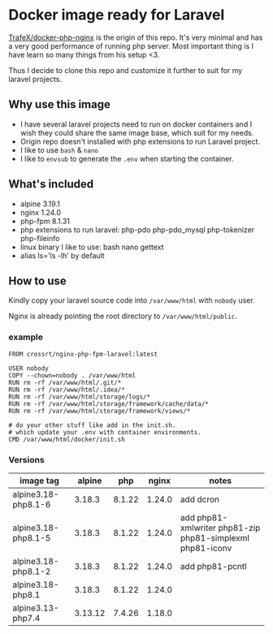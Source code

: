 # Docker image ready for Laravel

[TrafeX/docker-php-nginx](https://github.com/TrafeX/docker-php-nginx) is the origin of this repo. It's very minimal and has a very good performance of running php server. Most important thing is I have learn so many things from his setup <3.

Thus I decide to clone this repo and customize it further to suit for my laravel projects.

## Why use this image
* I have several laravel projects need to run on docker containers and I wish they could share the same image base, which suit for my needs.
* Origin repo doesn't installed with php extensions to run Laravel project.
* I like to use `bash` & `nano`
* I like to `envsub` to generate the `.env` when starting the container.

## What's included
* alpine 3.19.1
* nginx 1.24.0
* php-fpm 8.1.31
* php extensions to run laravel: php-pdo php-pdo_mysql php-tokenizer php-fileinfo
* linux binary I like to use: bash nano gettext
* alias ls='ls -lh' by default

## How to use
Kindly copy your laravel source code into `/var/www/html` with `nobody` user.

Nginx is already pointing the root directory to `/var/www/html/public`.

### example
```
FROM crossrt/nginx-php-fpm-laravel:latest

USER nobody
COPY --chown=nobody . /var/www/html
RUN rm -rf /var/www/html/.git/*
RUN rm -rf /var/www/html/.idea/*
RUN rm -rf /var/www/html/storage/logs/*
RUN rm -rf /var/www/html/storage/framework/cache/data/*
RUN rm -rf /var/www/html/storage/framework/views/*

# do your other stuff like add in the init.sh.
# which update your .env with container environments.
CMD /var/www/html/docker/init.sh
```

### Versions
|image tag| alpine | php | nginx | notes |
|--|--|--|--| -- |
|alpine3.18-php8.1-6|3.18.3|8.1.22|1.24.0| add dcron
|alpine3.18-php8.1-5|3.18.3|8.1.22|1.24.0| add php81-xmlwriter php81-zip php81-simplexml php81-iconv
|alpine3.18-php8.1-2|3.18.3|8.1.22|1.24.0| add php81-pcntl
|alpine3.18-php8.1|3.18.3|8.1.22|1.24.0|
|alpine3.13-php7.4|3.13.12|7.4.26|1.18.0|
